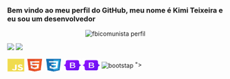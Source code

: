 
### Bem vindo ao meu perfil do GitHub, meu nome é Kimi Teixeira e eu sou um desenvolvedor 

<div>
 <p align="center"> <img src="https://komarev.com/ghpvc/?username=fbicomunista" alt="fbicomunista perfil" /> 
 </div>


   
 <div>
  <img height="180em" src="https://github-readme-stats.vercel.app/api?username=fbicomunista&show_icons=true&theme=onedark&include_all_commits=true&count_private=true"/>
  <img height="180em" src="https://github-readme-stats.vercel.app/api/top-langs/?username=fbicomunista&layout=compact&langs_count=7&theme=dracula"/>
</div>

<div style="display: inline_block"><br>
  <img align="center" alt="fbicomunista-Js" height="30" width="40" src="https://raw.githubusercontent.com/devicons/devicon/master/icons/javascript/javascript-plain.svg">
  <img align="center" alt="fbicomunista-HTML" height="30" width="40" src="https://raw.githubusercontent.com/devicons/devicon/master/icons/html5/html5-original.svg">
  <img align="center" alt="fbicomunista-CSS" height="30" width="40" src="https://raw.githubusercontent.com/devicons/devicon/master/icons/css3/css3-original.svg">
  <img align="center" alt="bootstap" height="30" width="40" src="https://github.com/devicons/devicon/blob/master/icons/bootstrap/bootstrap-original.svg">
  <img align="center" alt="bootstap" height="30" width="40" src="https://github.com/devicons/devicon/blob/master/icons/bootstrap/bootstrap-original.svg">
  <img align="center" alt="bootstap" height="30" width="40" src="C:\Users\Star\Downloads\PHP-logo svg">
">
 </div>

